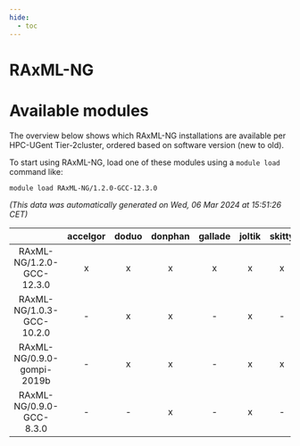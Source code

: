```yaml
---
hide:
  - toc
---
```


RAxML-NG
========

# Available modules


The overview below shows which RAxML-NG installations are available per HPC-UGent Tier-2cluster, ordered based on software version (new to old).

To start using RAxML-NG, load one of these modules using a `module load` command like:

```shell
module load RAxML-NG/1.2.0-GCC-12.3.0
```

*(This data was automatically generated on Wed, 06 Mar 2024 at 15:51:26 CET)*  

| |accelgor|doduo|donphan|gallade|joltik|skitty|
| :---: | :---: | :---: | :---: | :---: | :---: | :---: |
|RAxML-NG/1.2.0-GCC-12.3.0|x|x|x|x|x|x|
|RAxML-NG/1.0.3-GCC-10.2.0|-|x|x|-|x|-|
|RAxML-NG/0.9.0-gompi-2019b|-|x|x|-|x|x|
|RAxML-NG/0.9.0-GCC-8.3.0|-|-|x|-|x|-|
